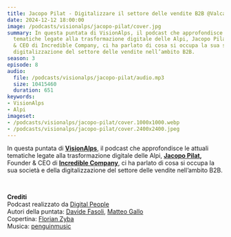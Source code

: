 ```yaml
---
title: Jacopo Pilat - Digitalizzare il settore delle vendite B2B @Valcamonica
date: 2024-12-12 18:00:00
image: /podcasts/visionalps/jacopo-pilat/cover.jpg
summary: In questa puntata di VisionAlps, il podcast che approfondisce le attuali
  tematiche legate alla trasformazione digitale delle Alpi, Jacopo Pilat, Founder
  & CEO di Incredible Company, ci ha parlato di cosa si occupa la sua società e della
  digitalizzazione del settore delle vendite nell’ambito B2B.
season: 3
episode: 8
audio:
  file: /podcasts/visionalps/jacopo-pilat/audio.mp3
  size: 10415460
  duration: 651
keywords:
- VisionAlps
- Alpi
imageset:
- /podcasts/visionalps/jacopo-pilat/cover.1000x1000.webp
- /podcasts/visionalps/jacopo-pilat/cover.2400x2400.jpeg
---
```


In questa puntata di [**VisionAlps**](https://www.visionalps.com/), il podcast che approfondisce le attuali tematiche legate alla trasformazione digitale delle Alpi, **[Jacopo Pilat](https://www.linkedin.com/in/jacopo-pilat/?originalSubdomain=it),** Founder & CEO di [**Incredible Company**](https://www.linkedin.com/company/incrediblecompany/about/), ci ha parlato di cosa si occupa la sua società e della digitalizzazione del settore delle vendite nell’ambito B2B.

<br>

**Crediti**<br>
Podcast realizzato da [Digital People](https://w3id.org/digitalpeople)<br>
Autori della puntata: [Davide Fasoli](https://www.linkedin.com/in/davide-fasoli-2b3246179/), [Matteo Gallo](https://www.linkedin.com/in/matteo-gallo-4a5ab31a8/)<br>
Copertina: [Florian Zyba](https://www.linkedin.com/in/florian-zyba/)<br>
Musica: [penguinmusic](https://pixabay.com/users/penguinmusic-24940186/)